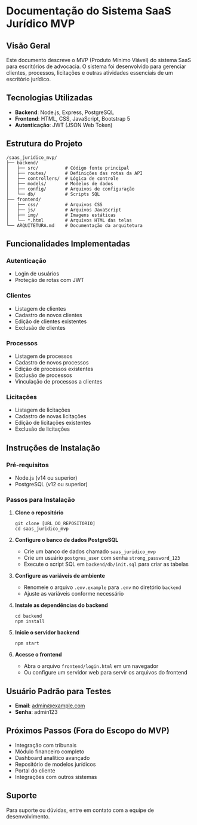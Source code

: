 # Documentação do Sistema SaaS Jurídico MVP

## Visão Geral

Este documento descreve o MVP (Produto Mínimo Viável) do sistema SaaS para escritórios de advocacia. O sistema foi desenvolvido para gerenciar clientes, processos, licitações e outras atividades essenciais de um escritório jurídico.

## Tecnologias Utilizadas

- **Backend**: Node.js, Express, PostgreSQL
- **Frontend**: HTML, CSS, JavaScript, Bootstrap 5
- **Autenticação**: JWT (JSON Web Token)

## Estrutura do Projeto

```
/saas_juridico_mvp/
├── backend/
│   ├── src/          # Código fonte principal
│   ├── routes/       # Definições das rotas da API
│   ├── controllers/  # Lógica de controle
│   ├── models/       # Modelos de dados
│   ├── config/       # Arquivos de configuração
│   └── db/           # Scripts SQL
├── frontend/
│   ├── css/          # Arquivos CSS
│   ├── js/           # Arquivos JavaScript
│   ├── img/          # Imagens estáticas
│   └── *.html        # Arquivos HTML das telas
└── ARQUITETURA.md    # Documentação da arquitetura
```

## Funcionalidades Implementadas

### Autenticação
- Login de usuários
- Proteção de rotas com JWT

### Clientes
- Listagem de clientes
- Cadastro de novos clientes
- Edição de clientes existentes
- Exclusão de clientes

### Processos
- Listagem de processos
- Cadastro de novos processos
- Edição de processos existentes
- Exclusão de processos
- Vinculação de processos a clientes

### Licitações
- Listagem de licitações
- Cadastro de novas licitações
- Edição de licitações existentes
- Exclusão de licitações

## Instruções de Instalação

### Pré-requisitos
- Node.js (v14 ou superior)
- PostgreSQL (v12 ou superior)

### Passos para Instalação

1. **Clone o repositório**
   ```
   git clone [URL_DO_REPOSITORIO]
   cd saas_juridico_mvp
   ```

2. **Configure o banco de dados PostgreSQL**
   - Crie um banco de dados chamado `saas_juridico_mvp`
   - Crie um usuário `postgres_user` com senha `strong_password_123`
   - Execute o script SQL em `backend/db/init.sql` para criar as tabelas

3. **Configure as variáveis de ambiente**
   - Renomeie o arquivo `.env.example` para `.env` no diretório `backend`
   - Ajuste as variáveis conforme necessário

4. **Instale as dependências do backend**
   ```
   cd backend
   npm install
   ```

5. **Inicie o servidor backend**
   ```
   npm start
   ```

6. **Acesse o frontend**
   - Abra o arquivo `frontend/login.html` em um navegador
   - Ou configure um servidor web para servir os arquivos do frontend

## Usuário Padrão para Testes

- **Email**: admin@example.com
- **Senha**: admin123

## Próximos Passos (Fora do Escopo do MVP)

- Integração com tribunais
- Módulo financeiro completo
- Dashboard analítico avançado
- Repositório de modelos jurídicos
- Portal do cliente
- Integrações com outros sistemas

## Suporte

Para suporte ou dúvidas, entre em contato com a equipe de desenvolvimento.
